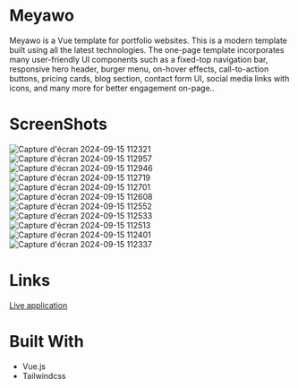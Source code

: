 # Meyawo
 
Meyawo is a Vue template for portfolio websites. This is a modern template built using all the latest technologies. The one-page template incorporates many user-friendly UI components such as a fixed-top navigation bar, responsive hero header, burger menu, on-hover effects, call-to-action buttons, pricing cards, blog section, contact form UI, social media links with icons, and many more for better engagement on-page..

# ScreenShots

![Capture d'écran 2024-09-15 112321](https://github.com/user-attachments/assets/e74e95bf-64bb-42ec-83e1-9187458cd33d)
![Capture d'écran 2024-09-15 112957](https://github.com/user-attachments/assets/54c36e7f-6a38-428a-86b4-b45df6bce4ce)
![Capture d'écran 2024-09-15 112946](https://github.com/user-attachments/assets/2b907794-d7a0-4967-a97c-16bedecb05c4)
![Capture d'écran 2024-09-15 112719](https://github.com/user-attachments/assets/cfed3638-b76d-4924-8dea-453d4804ef78)
![Capture d'écran 2024-09-15 112701](https://github.com/user-attachments/assets/d8d68e94-a7a6-4229-91e2-72ba3e02f4c4)
![Capture d'écran 2024-09-15 112608](https://github.com/user-attachments/assets/38069a3e-0405-4d37-a44e-a3a785fe0fc3)
![Capture d'écran 2024-09-15 112552](https://github.com/user-attachments/assets/8b870bd6-aacd-4a78-9720-8b26949395ee)
![Capture d'écran 2024-09-15 112533](https://github.com/user-attachments/assets/a31cba75-3e50-4e4a-afe7-f0e428a1873f)
![Capture d'écran 2024-09-15 112513](https://github.com/user-attachments/assets/45c3e340-957c-41be-a6ba-19b02dfd7584)
![Capture d'écran 2024-09-15 112401](https://github.com/user-attachments/assets/dcdd07e9-5bc7-407d-a934-b151d7394848)
![Capture d'écran 2024-09-15 112337](https://github.com/user-attachments/assets/cc1d99b3-00c6-4bf1-9e7e-ff835c46fdb0)


# Links




[ Live application ](https://statuesque-custard-55238c.netlify.app/)

# Built With

* Vue.js
* Tailwindcss
  

